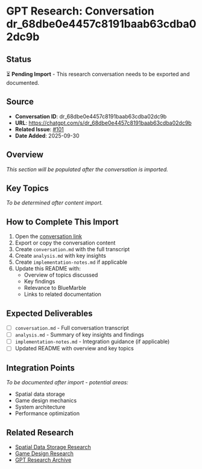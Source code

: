 # GPT Research: Conversation dr_68dbe0e4457c8191baab63cdba02dc9b

## Status

⏳ **Pending Import** - This research conversation needs to be exported and documented.

## Source

- **Conversation ID**: dr_68dbe0e4457c8191baab63cdba02dc9b
- **URL**: https://chatgpt.com/s/dr_68dbe0e4457c8191baab63cdba02dc9b
- **Related Issue**: [#101](https://github.com/Nomoos/BlueMarble.Design/issues/101)
- **Date Added**: 2025-09-30

## Overview

*This section will be populated after the conversation is imported.*

## Key Topics

*To be determined after content import.*

## How to Complete This Import

1. Open the [conversation link](https://chatgpt.com/s/dr_68dbe0e4457c8191baab63cdba02dc9b)
2. Export or copy the conversation content
3. Create `conversation.md` with the full transcript
4. Create `analysis.md` with key insights
5. Create `implementation-notes.md` if applicable
6. Update this README with:
   - Overview of topics discussed
   - Key findings
   - Relevance to BlueMarble
   - Links to related documentation

## Expected Deliverables

- [ ] `conversation.md` - Full conversation transcript
- [ ] `analysis.md` - Summary of key insights and findings
- [ ] `implementation-notes.md` - Integration guidance (if applicable)
- [ ] Updated README with overview and key topics

## Integration Points

*To be documented after import - potential areas:*
- Spatial data storage
- Game design mechanics
- System architecture
- Performance optimization

## Related Research

- [Spatial Data Storage Research](../../spatial-data-storage/)
- [Game Design Research](../../game-design/)
- [GPT Research Archive](../README.md)
